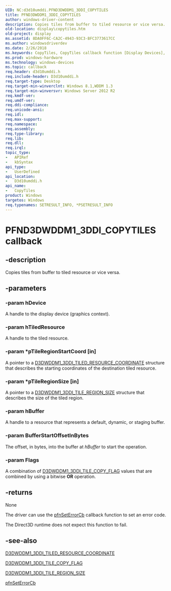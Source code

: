 ```yaml
---
UID: NC:d3d10umddi.PFND3DWDDM1_3DDI_COPYTILES
title: PFND3DWDDM1_3DDI_COPYTILES
author: windows-driver-content
description: Copies tiles from buffer to tiled resource or vice versa.
old-location: display\copytiles.htm
old-project: display
ms.assetid: 8DA0FF6C-CA2C-4943-93C3-BFC3773617CC
ms.author: windowsdriverdev
ms.date: 2/26/2018
ms.keywords: CopyTiles, CopyTiles callback function [Display Devices], PFND3DWDDM1_3DDI_COPYTILES, d3d10umddi/CopyTiles, display.copytiles
ms.prod: windows-hardware
ms.technology: windows-devices
ms.topic: callback
req.header: d3d10umddi.h
req.include-header: D3d10umddi.h
req.target-type: Desktop
req.target-min-winverclnt: Windows 8.1,WDDM 1.3
req.target-min-winversvr: Windows Server 2012 R2
req.kmdf-ver: 
req.umdf-ver: 
req.ddi-compliance: 
req.unicode-ansi: 
req.idl: 
req.max-support: 
req.namespace: 
req.assembly: 
req.type-library: 
req.lib: 
req.dll: 
req.irql: 
topic_type:
-	APIRef
-	kbSyntax
api_type:
-	UserDefined
api_location:
-	D3d10umddi.h
api_name:
-	CopyTiles
product: Windows
targetos: Windows
req.typenames: SETRESULT_INFO, *PSETRESULT_INFO
---
```


# PFND3DWDDM1_3DDI_COPYTILES callback


## -description


Copies tiles from buffer to tiled resource or vice versa.


## -parameters




### -param hDevice

A handle to the display device (graphics context).


### -param hTiledResource

A handle to the tiled resource.


### -param *pTileRegionStartCoord [in]

A pointer to a <a href="https://msdn.microsoft.com/library/windows/hardware/dn440996">D3DWDDM1_3DDI_TILED_RESOURCE_COORDINATE</a> structure that describes the starting coordinates of the destination tiled resource.


### -param *pTileRegionSize [in]

A pointer to a <a href="https://msdn.microsoft.com/library/windows/hardware/dn440997">D3DWDDM1_3DDI_TILE_REGION_SIZE</a> structure that describes the size of the tiled region.


### -param hBuffer

A handle to a resource that represents a default, dynamic, or staging buffer.


### -param BufferStartOffsetInBytes

The offset, in bytes, into the buffer at <i>hBuffer</i> to start the operation.


### -param Flags

A combination of <a href="https://msdn.microsoft.com/library/windows/hardware/dn458989">D3DWDDM1_3DDI_TILE_COPY_FLAG</a> values that are combined by using a bitwise <b>OR</b> operation.


## -returns



None

The driver can use the <a href="https://msdn.microsoft.com/968b04a7-8869-410c-a6fc-83d57726858f">pfnSetErrorCb</a> callback function to set an error code.

The Direct3D runtime does not expect this function to fail.




## -see-also




<a href="https://msdn.microsoft.com/library/windows/hardware/dn440996">D3DWDDM1_3DDI_TILED_RESOURCE_COORDINATE</a>



<a href="https://msdn.microsoft.com/library/windows/hardware/dn458989">D3DWDDM1_3DDI_TILE_COPY_FLAG</a>



<a href="https://msdn.microsoft.com/library/windows/hardware/dn440997">D3DWDDM1_3DDI_TILE_REGION_SIZE</a>



<a href="https://msdn.microsoft.com/968b04a7-8869-410c-a6fc-83d57726858f">pfnSetErrorCb</a>
 

 

